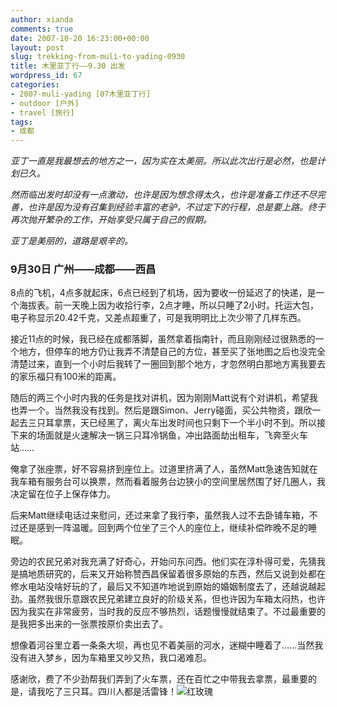 ```yaml
---
author: xianda
comments: true
date: 2007-10-20 16:23:00+00:00
layout: post
slug: trekking-from-muli-to-yading-0930
title: 木里亚丁行——9.30 出发
wordpress_id: 67
categories:
- 2007-muli-yading [07木里亚丁行]
- outdoor [户外]
- travel [旅行]
tags:
- 成都
---
```


_亚丁一直是我最想去的地方之一，因为实在太美丽。所以此次出行是必然，也是计划已久。_

_然而临出发时却没有一点激动，也许是因为想念得太久，也许是准备工作还不尽完善，也许是因为没有召集到经验丰富的老驴，不过定下的行程，总是要上路。终于再次抛开繁杂的工作，开始享受只属于自己的假期。_

_亚丁是美丽的，道路是艰辛的。_

### 9月30日 广州——成都——西昌

8点的飞机，4点多就起床，6点已经到了机场，因为要收一份延迟了的快递，是一个海拔表。前一天晚上因为收拾行李，2点才睡，所以只睡了2小时。托运大包，电子称显示20.42千克，又差点超重了，可是我明明比上次少带了几样东西。

接近11点的时候，我已经在成都落脚，虽然拿着指南针，而且刚刚经过很熟悉的一个地方，但停车的地方仍让我弄不清楚自己的方位，甚至买了张地图之后也没完全清楚过来，直到一个小时后我转了一圈回到那个地方，才忽然明白那地方离我要去的家乐福只有100米的距离。

随后的两三个小时内我的任务是找对讲机，因为刚刚Matt说有个对讲机，希望我也弄一个。当然我没有找到。然后是跟Simon、Jerry碰面，买公共物资，跟欣一起去三只耳拿票，天已经黑了，离火车出发时间也只剩下一个半小时不到。所以接下来的场面就是火速解决一锅三只耳冷锅鱼，冲出路面劫出租车，飞奔至火车站……

<!-- more -->

俺拿了张座票，好不容易挤到座位上。过道里挤满了人，虽然Matt急速告知就在我车箱有服务台可以换票，然而看着服务台边狭小的空间里居然围了好几圈人，我决定留在位子上保存体力。

后来Matt继续电话过来慰问，还过来拿了我行李，虽然我人过不去卧铺车箱，不过还是感到一阵温暖。回到两个位坐了三个人的座位上，继续补偿昨晚不足的睡眠。

旁边的农民兄弟对我充满了好奇心，开始问东问西。他们实在淳朴得可爱，先猜我是搞地质研究的，后来又开始称赞西昌保留着很多原始的东西，然后又说到处都在修水电站没啥好玩的了，最后又不知道咋地说到原始的婚姻制度去了，还越说越起劲。虽然我很乐意跟农民兄弟建立良好的阶级关系，但也许因为车箱太闷热，也许因为我实在非常疲劳，当时我的反应不够热烈，话题慢慢就结束了。不过最重要的是我把多出来的一张票按原价卖出去了。

想像着河谷里立着一条条大坝，再也见不着美丽的河水，迷糊中睡着了……当然我没有进入梦乡，因为车箱里又吵又热，我口渴难忍。

感谢欣，费了不少劲帮我们弄到了火车票，还在百忙之中带我去拿票，最重要的是，请我吃了三只耳。四川人都是活雷锋！![红玫瑰](http://shared.live.com/HjKMzTS-xzcms40!CabizA/emoticons/rose.gif)

